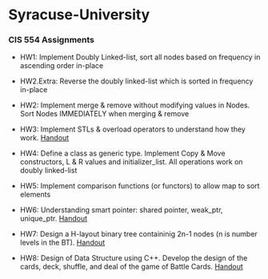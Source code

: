 # Syracuse-University
### CIS 554 Assignments
* HW1: Implement Doubly Linked-list, sort all nodes based on frequency in ascending order in-place

* HW2.Extra: Reverse the doubly linked-list which is sorted in frequency in-place

* HW2: Implement merge & remove without modifying values in Nodes. Sort Nodes IMMEDIATELY when merging & remove

* HW3: Implement STLs & overload operators to understand how they work. [Handout](https://github.com/bojms45/Syracuse-University/blob/master/CIS-554/Instruction_src/HW3.png)

* HW4: Define a class as generic type. Implement Copy & Move constructors, L & R values and initializer_list. All operations work on doubly linked-list

* HW5: Implement comparison functions (or functors) to allow map to sort elements

* HW6: Understanding smart pointer: shared pointer, weak_ptr, unique_ptr. [Handout](https://github.com/bojms45/Syracuse-University/blob/master/CIS-554/Instruction_src/HW6.pdf)

* HW7: Design a H-layout binary tree containinig 2n-1 nodes (n is number levels in the BT). [Handout](https://github.com/bojms45/Syracuse-University/blob/master/CIS-554/Instruction_src/HW7.pdf)

* HW8: Design of Data Structure using C++. Develop the design of the cards, deck, shuffle, and deal of the game of Battle Cards. [Handout](https://github.com/bojms45/Syracuse-University/blob/master/CIS-554/Instruction_src/HW8.pdf)
